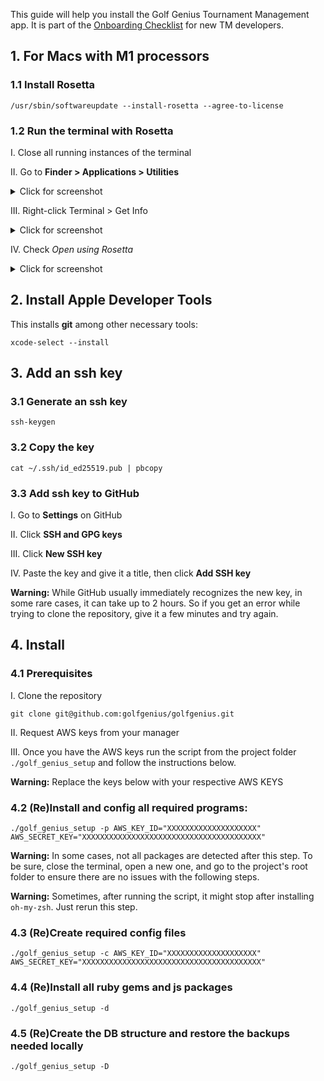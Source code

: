 This guide will help you install the Golf Genius Tournament Management app. It is part of the [Onboarding Checklist](https://github.com/golfgenius/golfgenius/wiki/Onboarding-Checklist) for new TM developers.

## 1. For Macs with M1 processors
### 1.1 Install Rosetta
```
/usr/sbin/softwareupdate --install-rosetta --agree-to-license
```
### 1.2 Run the terminal with Rosetta
I. Close all running instances of the terminal

II. Go to **Finder > Applications > Utilities**
<details>
  <summary>Click for screenshot</summary>
<img width="1728" alt="Screenshot 2022-06-28 at 10 21 48" src="https://user-images.githubusercontent.com/42933088/176120239-50c08f57-051b-4de6-888f-7b62b6b22cd6.png">
</details>

III. Right-click Terminal > Get Info
<details>
  <summary>Click for screenshot</summary>
<img width="982" alt="Screenshot 2022-06-28 at 10 26 15" src="https://user-images.githubusercontent.com/42933088/176120290-4f597c51-3d9c-4995-9ca1-7e54f1554057.png">
</details>

IV. Check _Open using Rosetta_
<details>
  <summary>Click for screenshot</summary>
<img width="274" alt="Screenshot 2022-06-28 at 10 26 31" src="https://user-images.githubusercontent.com/42933088/176120310-333eb703-ca72-4d98-a979-371838d7196d.png">
</details>

## 2. Install Apple Developer Tools
This installs **git** among other necessary tools:
```
xcode-select --install
```

## 3. Add an ssh key
### 3.1 Generate an ssh key
```
ssh-keygen
```

### 3.2 Copy the key
```
cat ~/.ssh/id_ed25519.pub | pbcopy
```

### 3.3 Add ssh key to GitHub

I. Go to **Settings** on GitHub

II. Click **SSH and GPG keys**

III. Click **New SSH key**

IV. Paste the key and give it a title, then click **Add SSH key**

**Warning:**
While GitHub usually immediately recognizes the new key, in some rare cases, it can take up to 2 hours. So if you get an error while trying to clone the repository, give it a few minutes and try again.

## 4. Install
### 4.1 Prerequisites
I. Clone the repository
```
git clone git@github.com:golfgenius/golfgenius.git
```

II. Request AWS keys from your manager

III. Once you have the AWS keys run the script from the project folder `./golf_genius_setup` and follow the instructions below.

**Warning:**
Replace the keys below with your respective AWS KEYS

### 4.2 (Re)Install and config all required programs:
```
./golf_genius_setup -p AWS_KEY_ID="XXXXXXXXXXXXXXXXXXXX" AWS_SECRET_KEY="XXXXXXXXXXXXXXXXXXXXXXXXXXXXXXXXXXXXXXXX"
```

**Warning:**
In some cases, not all packages are detected after this step. To be sure, close the terminal, open a new one, and go to the project's root folder to ensure there are no issues with the following steps.

**Warning:**
Sometimes, after running the script, it might stop after installing `oh-my-zsh`. Just rerun this step.

### 4.3 (Re)Create required config files
```
./golf_genius_setup -c AWS_KEY_ID="XXXXXXXXXXXXXXXXXXXX" AWS_SECRET_KEY="XXXXXXXXXXXXXXXXXXXXXXXXXXXXXXXXXXXXXXXX"
```

### 4.4 (Re)Install all ruby gems and js packages
```
./golf_genius_setup -d
```

### 4.5 (Re)Create the DB structure and restore the backups needed locally
```
./golf_genius_setup -D
```
